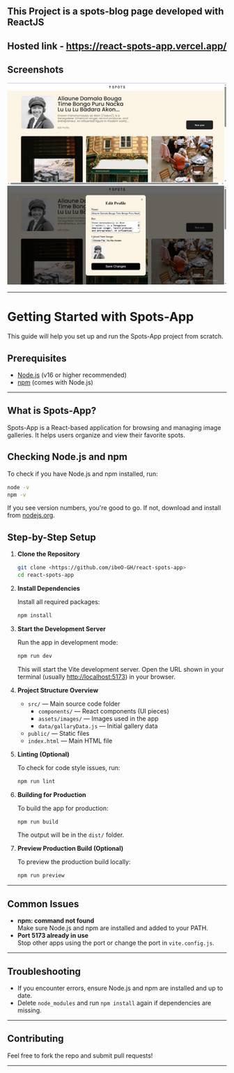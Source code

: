 ## This Project is a spots-blog page developed with ReactJS

## Hosted link - https://react-spots-app.vercel.app/

## Screenshots

<img src="/screenshots/Overview.png" alt="page overview" />
<img src="/screenshots/Overview2.png" alt="page overview" />

---

# Getting Started with Spots-App

This guide will help you set up and run the Spots-App project from scratch.

## Prerequisites

- [Node.js](https://nodejs.org/) (v16 or higher recommended)
- [npm](https://www.npmjs.com/) (comes with Node.js)

---

## What is Spots-App?

Spots-App is a React-based application for browsing and managing image galleries. It helps users organize and view their favorite spots.

## Checking Node.js and npm

To check if you have Node.js and npm installed, run:

```sh
node -v
npm -v
```

If you see version numbers, you're good to go. If not, download and install from [nodejs.org](https://nodejs.org/).

## Step-by-Step Setup

1. **Clone the Repository**

   ```sh
   git clone <https://github.com/ibeO-GH/react-spots-app>
   cd react-spots-app
   ```

2. **Install Dependencies**

   Install all required packages:

   ```sh
   npm install
   ```

3. **Start the Development Server**

   Run the app in development mode:

   ```sh
   npm run dev
   ```

   This will start the Vite development server. Open the URL shown in your terminal (usually [http://localhost:5173](http://localhost:5173)) in your browser.

4. **Project Structure Overview**

   - `src/` — Main source code folder
     - `components/` — React components (UI pieces)
     - `assets/images/` — Images used in the app
     - `data/gallaryData.js` — Initial gallery data
   - `public/` — Static files
   - `index.html` — Main HTML file

5. **Linting (Optional)**

   To check for code style issues, run:

   ```sh
   npm run lint
   ```

6. **Building for Production**

   To build the app for production:

   ```sh
   npm run build
   ```

   The output will be in the `dist/` folder.

7. **Preview Production Build (Optional)**

   To preview the production build locally:

   ```sh
   npm run preview
   ```

---

## Common Issues

- **npm: command not found**  
  Make sure Node.js and npm are installed and added to your PATH.
- **Port 5173 already in use**  
  Stop other apps using the port or change the port in `vite.config.js`.

---

## Troubleshooting

- If you encounter errors, ensure Node.js and npm are installed and up to date.
- Delete `node_modules` and run `npm install` again if dependencies are missing.

---

## Contributing

Feel free to fork the repo and submit pull requests!

---
